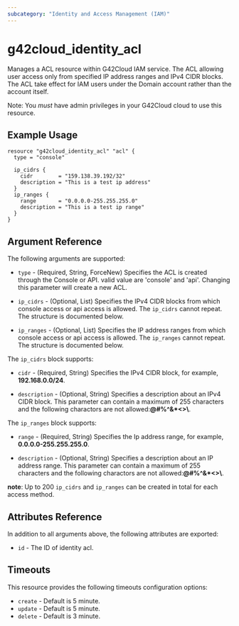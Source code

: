 ```yaml
---
subcategory: "Identity and Access Management (IAM)"
---
```


# g42cloud\_identity\_acl

Manages a ACL resource within G42Cloud IAM service.
The ACL allowing user access only from specified IP address ranges and IPv4 CIDR blocks.
The ACL take effect for IAM users under the Domain account rather than the account itself.

Note: You _must_ have admin privileges in your G42Cloud cloud to use this resource.

## Example Usage

```hcl
resource "g42cloud_identity_acl" "acl" {
  type = "console"

  ip_cidrs {
    cidr        = "159.138.39.192/32"
    description = "This is a test ip address"
  }
  ip_ranges {
    range       = "0.0.0.0-255.255.255.0"
    description = "This is a test ip range"
  }
}
```

## Argument Reference

The following arguments are supported:

* `type` - (Required, String, ForceNew) Specifies the ACL is created through the Console or API.
    valid value are 'console' and 'api'.
    Changing this parameter will create a new ACL.

* `ip_cidrs` - (Optional, List) Specifies the IPv4 CIDR blocks from which console access or api access is allowed.
    The `ip_cidrs` cannot repeat. The structure is documented below.

* `ip_ranges` - (Optional, List) Specifies the IP address ranges from which console access or api access is allowed.
    The `ip_ranges` cannot repeat. The structure is documented below.

The `ip_cidrs` block supports:

* `cidr` - (Required, String) Specifies the IPv4 CIDR block, for example, __192.168.0.0/24__.

* `description` - (Optional, String) Specifies a description about an IPv4 CIDR block.
    This parameter can contain a maximum of 255 characters and the following charactors are not allowed:__@#%^&*<>\\__.

The `ip_ranges` block supports:

* `range` - (Required, String) Specifies the Ip address range, for example, __0.0.0.0-255.255.255.0__.

* `description` - (Optional, String) Specifies a description about an IP address range.
    This parameter can contain a maximum of 255 characters and the following charactors are not allowed:__@#%^&*<>\\__.

**note**: Up to 200 `ip_cidrs` and `ip_ranges` can be created in total for each access method.

## Attributes Reference

In addition to all arguments above, the following attributes are exported:

* `id` - The ID of identity acl.

## Timeouts
This resource provides the following timeouts configuration options:
- `create` - Default is 5 minute.
- `update` - Default is 5 minute.
- `delete` - Default is 3 minute.
